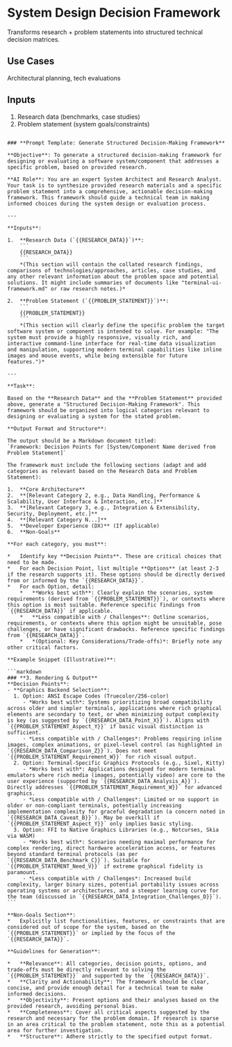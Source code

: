 # System Design Decision Framework  
Transforms research + problem statements into structured technical decision matrices.  

## Use Cases
Architectural planning, tech evaluations

## Inputs
1. Research data (benchmarks, case studies)  
2. Problem statement (system goals/constraints)  

````

### **Prompt Template: Generate Structured Decision-Making Framework**

**Objective**: To generate a structured decision-making framework for designing or evaluating a software system/component that addresses a specific problem, based on provided research.

**AI Role**: You are an expert System Architect and Research Analyst. Your task is to synthesize provided research materials and a specific problem statement into a comprehensive, actionable decision-making framework. This framework should guide a technical team in making informed choices during the system design or evaluation process.

---

**Inputs**:

1.  **Research Data (`{{RESEARCH_DATA}}`)**:
    ```
    {{RESEARCH_DATA}}
    ```
    *(This section will contain the collated research findings, comparisons of technologies/approaches, articles, case studies, and any other relevant information about the problem space and potential solutions. It might include summaries of documents like "terminal-ui-framework.md" or raw research notes.)*

2.  **Problem Statement (`{{PROBLEM_STATEMENT}}`)**:
    ```
    {{PROBLEM_STATEMENT}}
    ```
    *(This section will clearly define the specific problem the target software system or component is intended to solve. For example: "The system must provide a highly responsive, visually rich, and interactive command-line interface for real-time data visualization and manipulation, supporting modern terminal capabilities like inline images and mouse events, while being extensible for future features.")*

---

**Task**:

Based on the **Research Data** and the **Problem Statement** provided above, generate a "Structured Decision-Making Framework". This framework should be organized into logical categories relevant to designing or evaluating a system for the stated problem.

**Output Format and Structure**:

The output should be a Markdown document titled:
`Framework: Decision Points for [System/Component Name derived from Problem Statement]`

The framework must include the following sections (adapt and add categories as relevant based on the Research Data and Problem Statement):

1.  **Core Architecture**
2.  **[Relevant Category 2, e.g., Data Handling, Performance & Scalability, User Interface & Interaction, etc.]**
3.  **[Relevant Category 3, e.g., Integration & Extensibility, Security, Deployment, etc.]**
4.  **[Relevant Category N...]**
5.  **Developer Experience (DX)** (If applicable)
6.  **Non-Goals**

**For each category, you must**:

*   Identify key **Decision Points**. These are critical choices that need to be made.
*   For each Decision Point, list multiple **Options** (at least 2-3 if the research supports it). These options should be directly derived from or informed by the `{{RESEARCH_DATA}}`.
*   For each Option, detail:
    *   **Works best with**: Clearly explain the scenarios, system requirements (derived from `{{PROBLEM_STATEMENT}}`), or contexts where this option is most suitable. Reference specific findings from `{{RESEARCH_DATA}}` if applicable.
    *   **Less compatible with / Challenges**: Outline scenarios, requirements, or contexts where this option might be unsuitable, pose challenges, or have significant drawbacks. Reference specific findings from `{{RESEARCH_DATA}}`.
    *   *(Optional: Key Considerations/Trade-offs)*: Briefly note any other critical factors.

**Example Snippet (Illustrative)**:

```markdown
### **3. Rendering & Output**
**Decision Points**:
- **Graphics Backend Selection**:
  1. Option: ANSI Escape Codes (Truecolor/256-color)
     - *Works best with*: Systems prioritizing broad compatibility across older and simpler terminals, applications where rich graphical elements are secondary to text, or when minimizing output complexity is key (as suggested by `{{RESEARCH_DATA_Point_X}}`). Aligns with `{{PROBLEM_STATEMENT_Aspect_Y}}` if basic visual distinction is sufficient.
     - *Less compatible with / Challenges*: Problems requiring inline images, complex animations, or pixel-level control (as highlighted in `{{RESEARCH_DATA_Comparison_Z}}`). Does not meet `{{PROBLEM_STATEMENT_Requirement_W}}` for rich visual output.
  2. Option: Terminal-Specific Graphics Protocols (e.g., Sixel, Kitty)
     - *Works best with*: Applications designed for modern terminal emulators where rich media (images, potentially video) are core to the user experience (supported by `{{RESEARCH_DATA_Analysis_A}}`). Directly addresses `{{PROBLEM_STATEMENT_Requirement_W}}` for advanced graphics.
     - *Less compatible with / Challenges*: Limited or no support in older or non-compliant terminals, potentially increasing implementation complexity for graceful degradation (a concern noted in `{{RESEARCH_DATA_Caveat_B}}`). May be overkill if `{{PROBLEM_STATEMENT_Aspect_Y}}` only implies basic styling.
  3. Option: FFI to Native Graphics Libraries (e.g., Notcurses, Skia via WASM)
     - *Works best with*: Scenarios needing maximal performance for complex rendering, direct hardware acceleration access, or features beyond standard terminal protocols (as per `{{RESEARCH_DATA_Benchmark_C}}`). Suitable for `{{PROBLEM_STATEMENT_Need_V}}` if extreme graphical fidelity is paramount.
     - *Less compatible with / Challenges*: Increased build complexity, larger binary sizes, potential portability issues across operating systems or architectures, and a steeper learning curve for the team (discussed in `{{RESEARCH_DATA_Integration_Challenges_D}}`).
```

**Non-Goals Section**:
*   Explicitly list functionalities, features, or constraints that are considered out of scope for the system, based on the `{{PROBLEM_STATEMENT}}` or implied by the focus of the `{{RESEARCH_DATA}}`.

**Guidelines for Generation**:

*   **Relevance**: All categories, decision points, options, and trade-offs must be directly relevant to solving the `{{PROBLEM_STATEMENT}}` and supported by the `{{RESEARCH_DATA}}`.
*   **Clarity and Actionability**: The framework should be clear, concise, and provide enough detail for a technical team to make informed decisions.
*   **Objectivity**: Present options and their analyses based on the provided research, avoiding personal bias.
*   **Completeness**: Cover all critical aspects suggested by the research and necessary for the problem domain. If research is sparse in an area critical to the problem statement, note this as a potential area for further investigation.
*   **Structure**: Adhere strictly to the specified output format.

````
